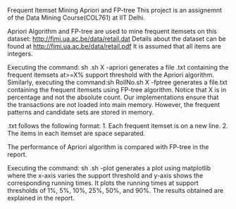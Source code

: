 Frequent Itemset Mining
Apriori and FP-tree
This project is an assignemnt of the Data Mining Course(COL761) at IIT Delhi.

Apriori Algorithm and FP-tree are used to mine frequent itemsets on this dataset: http://fimi.ua.ac.be/data/retail.dat Details about the dataset can be found at http://fimi.ua.ac.be/data/retail.pdf It is assumed that all items are integers.

Executing the command: sh .sh X -apriori generates a file .txt containing the frequent itemsets at>=X% support threshold with the Apriori algorithm. Similarly, executing the command:sh RollNo.sh X -fptree generates a file.txt containing the frequent itemsets using FP-tree algorithm. Notice that X is in percentage and not the absolute count. Our implementations ensure that the transactions are not loaded into main memory. However, the frequent patterns and candidate sets are stored in memory.

.txt follows the following format: 1. Each frequent itemset is on a new line. 2. The items in each itemset are space separated.

The performance of Apriori algorithm is compared with FP-tree in the report.

Executing the command: sh .sh -plot generates a plot using matplotlib where the x-axis varies the support threshold and y-axis shows the corresponding running times. It plots the running times at support thresholds of 1%, 5%, 10%, 25%, 50%, and 90%. The results obtained are explained in the report.

